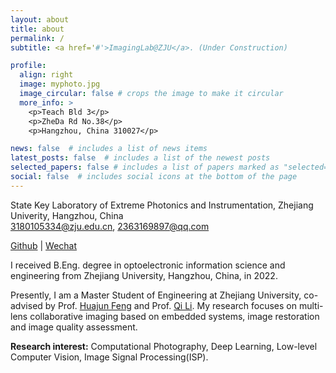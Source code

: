 ```yaml
---
layout: about
title: about
permalink: /
subtitle: <a href='#'>ImagingLab@ZJU</a>. (Under Construction)

profile:
  align: right
  image: myphoto.jpg
  image_circular: false # crops the image to make it circular
  more_info: >
    <p>Teach Bld 3</p>
    <p>ZheDa Rd No.38</p>
    <p>Hangzhou, China 310027</p>

news: false  # includes a list of news items
latest_posts: false  # includes a list of the newest posts
selected_papers: false # includes a list of papers marked as "selected={true}"
social: false  # includes social icons at the bottom of the page
---
```

State Key Laboratory of Extreme Photonics and Instrumentation, Zhejiang Univerity, Hangzhou, China<br>
3180105334@zju.edu.cn, 2363169897@qq.com<br>

[Github](https://github.com/JHW2000) | [Wechat](https://JHW2000.github.io///assets/img/mywechat.png)

I received B.Eng. degree in optoelectronic information science and engineering from Zhejiang University, Hangzhou, China, in 2022.

Presently, I am a Master Student of Engineering at Zhejiang University, co-advised by Prof. [Huajun Feng](https://person.zju.edu.cn/0086127) and Prof. [Qi Li](https://person.zju.edu.cn/0098047). My research focuses on multi-lens collaborative imaging based on embedded systems, image restoration and image quality assessment.

**Research interest:** Computational Photography, Deep Learning, Low-level Computer Vision, Image Signal Processing(ISP).